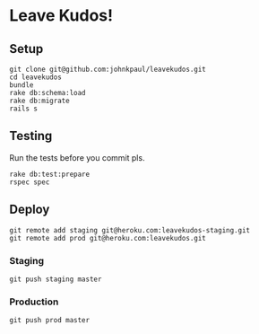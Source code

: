 # Leave Kudos!

## Setup

    git clone git@github.com:johnkpaul/leavekudos.git
    cd leavekudos
    bundle
    rake db:schema:load
    rake db:migrate
    rails s

## Testing

Run the tests before you commit pls.

    rake db:test:prepare
    rspec spec


## Deploy

    git remote add staging git@heroku.com:leavekudos-staging.git
    git remote add prod git@heroku.com:leavekudos.git

### Staging

    git push staging master

### Production

    git push prod master
